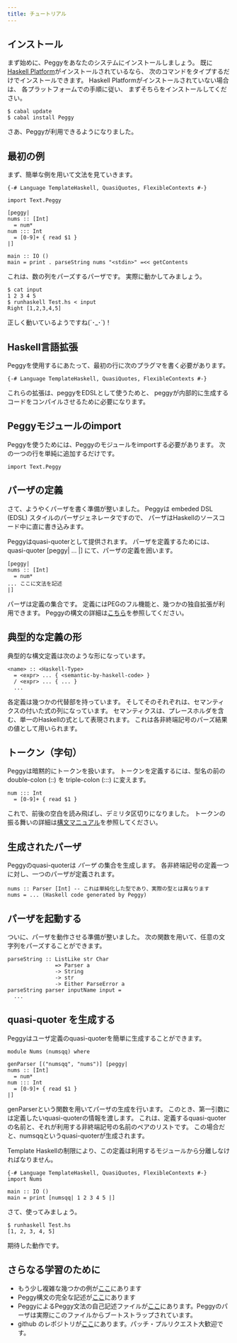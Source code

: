 ```yaml
---
title: チュートリアル
---
```


<div class="span14">

## インストール

まず始めに、Peggyをあなたのシステムにインストールしましょう。
既に[Haskell Platform][PLAT]がインストールされているなら、
次のコマンドをタイプするだけでインストールできます。
Haskell Platformがインストールされていない場合は、
各プラットフォームでの手順に従い、
まずそちらをインストールしてください。

    $ cabal update
    $ cabal install Peggy

さあ、Peggyが利用できるようになりました。

## 最初の例

まず、簡単な例を用いて文法を見ていきます。

    {-# Language TemplateHaskell, QuasiQuotes, FlexibleContexts #-}
    
    import Text.Peggy
    
    [peggy|
    nums :: [Int]
      = num*
    num ::: Int
      = [0-9]+ { read $1 }
    |]

    main :: IO ()
    main = print . parseString nums "<stdin>" =<< getContents


これは、数の列をパーズするパーザです。
実際に動かしてみましょう。

    $ cat input 
    1 2 3 4 5
    $ runhaskell Test.hs < input
    Right [1,2,3,4,5]

正しく動いているようですね(´･_･`)！

## Haskell言語拡張

Peggyを使用するにあたって、最初の行に次のプラグマを書く必要があります。

    {-# Language TemplateHaskell, QuasiQuotes, FlexibleContexts #-}

これらの拡張は、peggyをEDSLとして使うためと、
peggyが内部的に生成するコードをコンパイルさせるために必要になります。

## Peggyモジュールのimport

Peggyを使うためには、Peggyのモジュールをimportする必要があります。
次の一つの行を単純に追加するだけです。

    import Text.Peggy

## パーザの定義

さて、ようやくパーザを書く準備が整いました。
Peggyは embeded DSL (EDSL) スタイルのパーザジェネレータですので、
パーザはHaskellのソースコード中に直に書き込みます。

Peggyはquasi-quoterとして提供されます。
パーザを定義するためには、quasi-quoter [peggy| ... |]
にて、パーザの定義を囲います。

    [peggy|
    nums :: [Int]
      = num*
    ... ここに文法を記述
    |]

パーザは定義の集合です。
定義にはPEGのフル機能と、幾つかの独自拡張が利用できます。
Peggyの構文の詳細は[こちら](syntax.html)を参照してください。

## 典型的な定義の形

典型的な構文定義は次のような形になっています。

    <name> :: <Haskell-Type>
      = <expr> ... { <semantic-by-haskell-code> }
      / <expr> ... { ... }
      ...

各定義は幾つかの代替部を持っています。
そしてそのそれぞれは、セマンティクスの付いた式の列になっています。
セマンティクスは、プレースホルダを含む、単一のHaskellの式として表現されます。
これは各非終端記号のパーズ結果の値として用いられます。

## トークン（字句）

Peggyは暗黙的にトークンを扱います。
トークンを定義するには、型名の前のdouble-colon (::) を
triple-colon (:::) に変えます。

    num ::: Int
      = [0-9]+ { read $1 }


これで、前後の空白を読み飛ばし、デミリタ区切りになりました。
トークンの振る舞いの詳細は[構文マニュアル](syntax.html#token)を参照してください。

## 生成されたパーザ

Peggyのquasi-quoterは _パーザ_ の集合を生成します。
各非終端記号の定義一つに対し、一つのパーザが定義されます。

    nums :: Parser [Int] -- これは単純化した型であり、実際の型とは異なります
    nums = ... (Haskell code generated by Peggy)

## パーザを起動する

ついに、パーザを動作させる準備が整いました。
次の関数を用いて、任意の文字列をパーズすることができます。

    parseString :: ListLike str Char
                   => Parser a
                   -> String
                   -> str
                   -> Either ParseError a
    parseString parser inputName input =
      ...

## quasi-quoter を生成する

Peggyはユーザ定義のquasi-quoterを簡単に生成することができます。

    module Nums (numsqq) where
    
    genParser [("numsqq", "nums")] [peggy|
    nums :: [Int]
      = num*
    num ::: Int
      = [0-9]+ { read $1 }
    |]

genParserという関数を用いてパーザの生成を行います。
このとき、第一引数には定義したいquasi-quoterの情報を渡します。
これは、定義するquasi-quoterの名前と、それが利用する非終端記号の名前のペアのリストです。
この場合だと、numsqqというquasi-quoterが生成されます。

Template Haskellの制限により、この定義は利用するモジュールから分離しなければなりません。

    {-# Language TemplateHaskell, QuasiQuotes, FlexibleContexts #-}
    import Nums
    
    main :: IO ()
    main = print [numsqq| 1 2 3 4 5 |]

さて、使ってみましょう。

    $ runhaskell Test.hs
    [1, 2, 3, 4, 5]

期待した動作です。

## さらなる学習のために

* もう少し複雑な幾つかの例が[ここ](example.html)にあります
* Peggy構文の完全な記述が[ここ](syntax.html)にあります
* PeggyによるPeggy文法の自己記述ファイルが[ここ][BOOT]にあります。Peggyのパーザは実際にこのファイルからブートストラップされています。
* github のレポジトリが[ここ][REPO]にあります。パッチ・プルリクエスト大歓迎です。

</div>

[HAC]: http://hackage.haskell.org/package/peggy
[PLAT]: http://hackage.haskell.org/platform/
[REPO]: https://github.com/tanakh/Peggy
[BOOT]: https://github.com/tanakh/Peggy/blob/master/bootstrap/peggy.peggy
